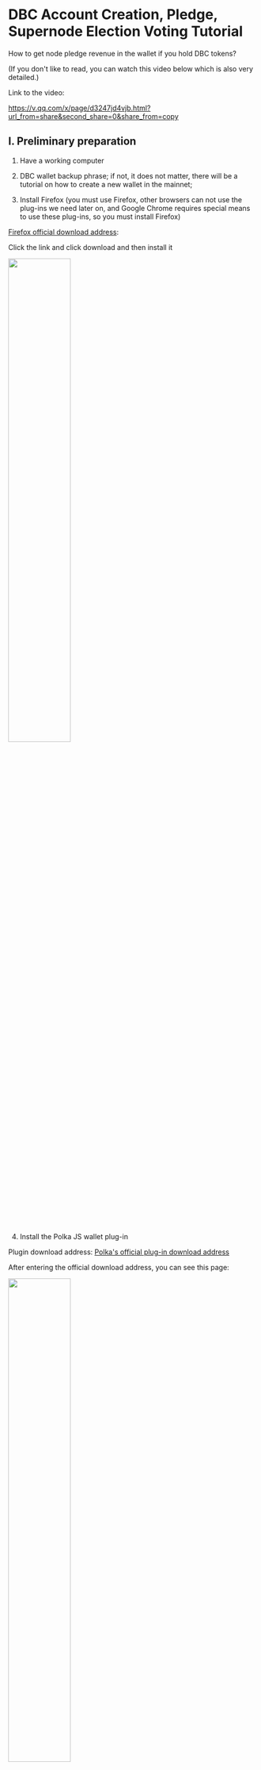 # DBC Account Creation, Pledge, Supernode Election Voting Tutorial

How to get node pledge revenue in the wallet if you hold DBC tokens?

(If you don't like to read, you can watch this video below which is also very detailed.)

Link to the video:

https://v.qq.com/x/page/d3247jd4vjb.html?url_from=share&second_share=0&share_from=copy

## I. Preliminary preparation

1. Have a working computer

2. DBC wallet backup phrase; if not, it does not matter, there will be a tutorial on how to create a new wallet in the mainnet;

3. Install Firefox (you must use Firefox, other browsers can not use the plug-ins we need later on, and Google Chrome requires special means to use these plug-ins, so you must install Firefox)

[Firefox official download address](https://www.mozilla.org/en-US/):

Click the link and click download and then install it

<img src="./assets/staking_voting.assets/1.jpg" width="50%" height="50%">

4. Install the Polka JS wallet plug-in

Plugin download address: [Polka's official plug-in download address](https://addons.mozilla.org/en-US/firefox/addon/polkadot-js-extension/)

After entering the official download address, you can see this page:

<img src="./assets/staking_voting.assets/2.jpg" width="50%" height="50%">

Just click on the blue box to download and add it. The page will look like this when you are done adding:

<img src="./assets/staking_voting.assets/3.jpg" width="50%" height="50%">

The blue box turns white and the icon for this plugin appears in the upper right corner at the red arrow. At this point the plugin has been added.

## II. Import (or create) DeepBrain Chain mainnet wallet

After the completion of the previous step, you can click the plugin icon to create a mainnet wallet.

<img src="./assets/staking_voting.assets/4.jpg" width="50%" height="50%">

<img src="./assets/staking_voting.assets/5.jpg" width="50%" height="50%">

\*Note that the above backup phrase is very important, be sure to save them in a safe place and make backup, after documenting the backup phrase you can click 'Next Step' to set the password

<img src="./assets/staking_voting.assets/6.jpg" width="50%" height="50%">

Once you set the password you can go to the next step. Click on the plugin icon then you will see your DBC wallet address.

<img src="./assets/staking_voting.assets/7.jpg" width="50%" height="50%">

## III. Officially entering the DeepBrain Chain mainnet pledge process, nominate the verifier node (supernode pledge)

::: tip
Important Notes:

1. Here, supernode pledge is a way to get voting revenue that everyone can participate in, without any threshold, without hardware resources such as servers, you just need to hold a certain number of DBC tokens.

2. Here, we will introduce some of the problems that may be encountered in pledge mining and introduce some pledge techniques to get the highest return possible by pledging the same amount of DBC tokens.
   :::

3. Go to the mainnet address of [DeepBrainChain](https://www.dbcwallet.io/#/explorer)

After you click in, you can see your wallet address and the balance in your wallet.

<img src="./assets/staking_voting.assets/8.jpg" width="50%" height="50%">

Then click on the ‘pledge’ option on the network and you will see the supernodes info list

<img src="./assets/staking_voting.assets/9.jpg" width="50%" height="50%">

There are 21 supernodes in the very first quarter,and 10 nodes will be added every quarter, with a total of 41 nodes currently. ([https://dbc.subscan.io/validator](https://dbc.subscan.io/validator))

The next step is to give you an analysis of the status of the 41 supernodes.

::: tip
(Note: Supernodes are elected every 24 hours, there are no permanent supernodes, whether you can be elected as a supernode is based on the ranking of the total pledge volume on this supernode, the top 41 will be automatically selected as supernodes, no operation needed)
:::

<img src="./assets/staking_voting.assets/10.jpg" width="50%" height="50%">

On the supernode page we can see that the 41 nodes with the largest total amount pledged by themselves plus the total amount pledged by others will be elected as Supernodes, but there are other nodes that want to participate in the election, but since the round is over or that their pledged amount is ranked after 41, these nodes will appear on this page:

<img src="./assets/staking_voting.assets/11.jpg" width="50%" height="50%">

By clicking on 'Target', we can see all the supernodes participating in the election, and then we will analyze the data of these supernodes to decide which supernodes we will vote for to maximize our benefits as much as possible while ensuring that we gain benefits every day.

<img src="./assets/staking_voting.assets/12.jpg" width="50%" height="50%">

After seeing all supernodes, we need to analyze the below data:

<img src="./assets/staking_voting.assets/13.jpg" width="50%" height="50%">

::: tip
Notes:

'return': refers to the profit you can get if you pledge on that node ,according to the DBC in your account. If you click in and find that the return is not shown, you can click return and it will be automatically sorted from largest to smallest.

Total equity: refers to the total number of DBC of the node itself plus the total amount of DBC of the nominee who pledged on said node, the top 41 are elected, and whether you can be elected as a supernode only depends on this data.

Commission: The DBC network will send equal amount of DBC to these supernodes every day, but the supernodes need servers to help the network to verify the blocks, all supernodes can set their own commission percentage themselves, the higher the commission percentage, the more the supernode can get, then the user who pledges on said supernode will get less, because the total number is set.

In order for you to understand the pledge model in layman's terms, here is an easy-to-understand example:

DBC mainnet will prepare 41 pieces of cake for users every day, but how to share these cakes to ensure it's fair and convincing? DBC will set countless group leader quotas, that is, supernodes, but the cake is only 41 pieces, all these group leaders are running in the election, how can you guarantee that you will be elected? It all comes down to the total number of votes in your hands, that is, the number of DBC this supernode can pledge by themself and the number of DBCs pledged on said node by others, as long as the total amount ranks in the top 41. What needs to be done is for these supernodes to go to the major communities to pull votes or hold a large amount of DBC to ensure the number of votes, in order to guarantee that in the next round they can be ranked in the first 41 to get this piece of cake.

There is another problem, the cake is there, but how to share the cake? I gave this supernode vote(s) now how do I calculate the specific benefits I will get?

First of all, the DBC mainnet will give this piece of cake to the supernode, that is, every day the supernode will get 6,772 (calculated according to 41 nodes) or so DBC, now the data on the target page can help us to filter the supernodes better.

<img src="./assets/staking_voting.assets/14.jpg" width="50%" height="50%">

<img src="./assets/staking_voting.assets/14.2.jpg" width="50%" height="50%">

The formula for calculating the earned cake (DBC) = (total amount of cake _ (1 - commission) _ (the percentage of your own DBC in the total equity of the node))

Tips: Supernodes earn their income in two ways, the first is the commission percentage you set \* the weight of the cake (DBC) earned +

Total cake _ (1 - commission) _ (the proportion of the supernode's DBC to the node's total equity))

To explain the formula, the first thing to look at is the number below the commission, the percentage is set up by the supernode itself. For example, if you set it up as 0%, that means once the supernode itself got the cake, it will not get itself any extra DBC rewards, it will share with the ones that pledged on it, and then according to their DBC holdings positions, the higher the position the more you get.

But truthfully no nodes will set their ratio at 0%. The bigger the ratio is set, the more the supernode will get as extra and then share the rest with its pledgers. If the ratio is set to 100%, that means the supernode will not give a bite of the cake to the pledger, you can ignore such node(s), because by pledging on such node(s) you will not get any revenue.
:::

But it's not that the lower the ratio the better, otherwise there will not be so many other screening conditions.

<img src="./assets/staking_voting.assets/15.jpg" width="50%" height="50%">

So the cause and effect is that the total amount of equity in this node accounted for by this commission and your position determines your earnings, which is the size of the RETURN.

::: tip
Note: When you are pledging in accordance with the RETURN ranking after choosing the first 21 in the relatively high RETURN ratio, and then look for some reliable nodes, why should you choose a reliable node? The reason is that some nodes you see might have set their commission ratio very low, or even set to 0, so that their return will naturally be higher, to attract pledgers to vote, but when such node is elected as a supernode, they are able to change their commission ratio, that is, to improve the DBC earnings they get, so others get a lot less naturally. So we need to find some reliable nodes, so that although we get a smaller income compared to choosing another node, this may ensure that our income is very stable. This requires us to join some official voting community to really get in touch with such supernodes candidates to ensure that the supernodes we vote for are reliable.
:::

Another factor that needs to be considered is the condition of the supernode's machine.

<img src="./assets/staking_voting.assets/16.jpg" width="50%" height="50%">

<img src="./assets/staking_voting.assets/17.jpg" width="50%" height="50%">

After clicking on these curve icons we can see some penalties and rewards. If the image often has some points of a sudden fall, it means that this supernode is often punished, once a node is punished it means that your earnings today will be much less.

After the analysis of these nominees we will then proceed to the specific operation.

<img src="./assets/staking_voting.assets/18.jpg" width="50%" height="50%">

<img src="./assets/staking_voting.assets/19.jpg" width="50%" height="50%">

Do not pledge the entire amount when setting up the binding amount, leave one DBC out for the transfer online.

<img src="./assets/staking_voting.assets/20.jpg" width="50%" height="50%">

Keep clicking next to go to this page to enter your password to finish

<img src="./assets/staking_voting.assets/21.jpg" width="50%" height="50%">

<img src="./assets/staking_voting.assets/22.jpg" width="50%" height="50%">

After the nomination is completed, you can see the waiting information of the supernode you nominated in this list. If the pledged supernode can be elected in the next round of election, you can get the corresponding reward.
